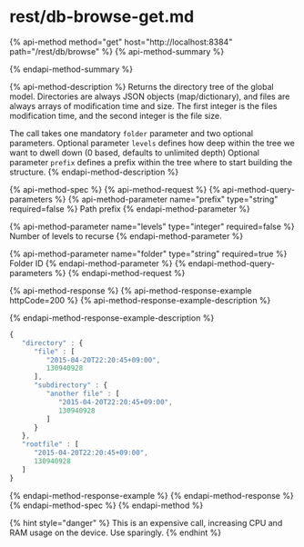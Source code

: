 # rest/db-browse-get.md

{% api-method method="get" host="http://localhost:8384" path="/rest/db/browse" %}
{% api-method-summary %}

{% endapi-method-summary %}

{% api-method-description %}
Returns the directory tree of the global model. Directories are always JSON objects \(map/dictionary\), and files are always arrays of modification time and size. The first integer is the files modification time, and the second integer is the file size.  
  
The call takes one mandatory `folder` parameter and two optional parameters. Optional parameter `levels` defines how deep within the tree we want to dwell down \(0 based, defaults to unlimited depth\) Optional parameter `prefix` defines a prefix within the tree where to start building the structure.
{% endapi-method-description %}

{% api-method-spec %}
{% api-method-request %}
{% api-method-query-parameters %}
{% api-method-parameter name="prefix" type="string" required=false %}
Path prefix
{% endapi-method-parameter %}

{% api-method-parameter name="levels" type="integer" required=false %}
Number of levels to recurse
{% endapi-method-parameter %}

{% api-method-parameter name="folder" type="string" required=true %}
Folder ID
{% endapi-method-parameter %}
{% endapi-method-query-parameters %}
{% endapi-method-request %}

{% api-method-response %}
{% api-method-response-example httpCode=200 %}
{% api-method-response-example-description %}

{% endapi-method-response-example-description %}

```javascript
{
   "directory" : {
      "file" : [
         "2015-04-20T22:20:45+09:00",
         130940928
      ],
      "subdirectory" : {
         "another file" : [
            "2015-04-20T22:20:45+09:00",
            130940928
         ]
      }
   },
   "rootfile" : [
      "2015-04-20T22:20:45+09:00",
      130940928
   ]
}
```
{% endapi-method-response-example %}
{% endapi-method-response %}
{% endapi-method-spec %}
{% endapi-method %}

{% hint style="danger" %}
This is an expensive call, increasing CPU and RAM usage on the device. Use sparingly.
{% endhint %}

